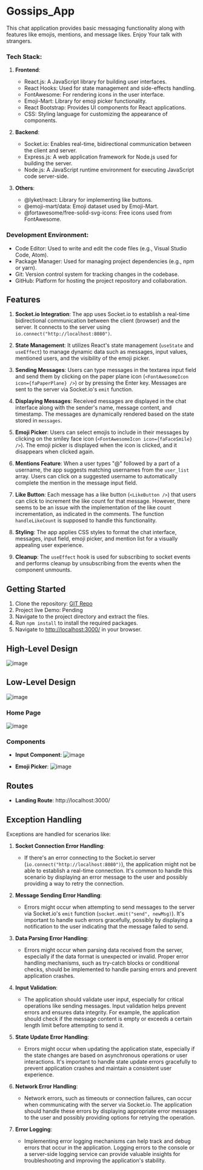# Gossips_App
This chat application provides basic messaging functionality along with features like emojis, mentions, and message likes. Enjoy Your talk with strangers.

### Tech Stack:

1. **Frontend**:
   
   - React.js: A JavaScript library for building user interfaces.
   - React Hooks: Used for state management and side-effects handling.
   - FontAwesome: For rendering icons in the user interface.
   - Emoji-Mart: Library for emoji picker functionality.
   - React Bootstrap: Provides UI components for React applications.
   - CSS: Styling language for customizing the appearance of components.

3. **Backend**:
   
   - Socket.io: Enables real-time, bidirectional communication between the client and server.
   - Express.js: A web application framework for Node.js used for building the server.
   - Node.js: A JavaScript runtime environment for executing JavaScript code server-side.

4. **Others**:
   
   - @lyket/react: Library for implementing like buttons.
   - @emoji-mart/data: Emoji dataset used by Emoji-Mart.
   - @fortawesome/free-solid-svg-icons: Free icons used from FontAwesome.

### Development Environment:

- Code Editor: Used to write and edit the code files (e.g., Visual Studio Code, Atom).
- Package Manager: Used for managing project dependencies (e.g., npm or yarn).
- Git: Version control system for tracking changes in the codebase.
- GitHub: Platform for hosting the project repository and collaboration.

## Features

1. **Socket.io Integration**: The app uses Socket.io to establish a real-time bidirectional communication between the client (browser) and the server. It connects to the server using `io.connect("http://localhost:8080")`.

2. **State Management**: It utilizes React's state management (`useState` and `useEffect`) to manage dynamic data such as messages, input values, mentioned users, and the visibility of the emoji picker.

3. **Sending Messages**: Users can type messages in the textarea input field and send them by clicking on the paper plane icon (`<FontAwesomeIcon icon={faPaperPlane} />`) or by pressing the Enter key. Messages are sent to the server via Socket.io's `emit` function.

4. **Displaying Messages**: Received messages are displayed in the chat interface along with the sender's name, message content, and timestamp. The messages are dynamically rendered based on the state stored in `messages`.

5. **Emoji Picker**: Users can select emojis to include in their messages by clicking on the smiley face icon (`<FontAwesomeIcon icon={faFaceSmile} />`). The emoji picker is displayed when the icon is clicked, and it disappears when clicked again.

6. **Mentions Feature**: When a user types "@" followed by a part of a username, the app suggests matching usernames from the `user_list` array. Users can click on a suggested username to automatically complete the mention in the message input field.

7. **Like Button**: Each message has a like button (`<LikeButton />`) that users can click to increment the like count for that message. However, there seems to be an issue with the implementation of the like count incrementation, as indicated in the comments. The function `handleLikeCount` is supposed to handle this functionality.

8. **Styling**: The app applies CSS styles to format the chat interface, messages, input field, emoji picker, and mention list for a visually appealing user experience.

9. **Cleanup**: The `useEffect` hook is used for subscribing to socket events and performs cleanup by unsubscribing from the events when the component unmounts.

## Getting Started

1. Clone the repository: [GIT Repo](https://github.com/kyrios12/Chat_App)
2. Project live Demo: Pending
3. Navigate to the project directory and extract the files.
4. Run `npm install` to install the required packages.
5. Navigate to [http://localhost:3000/](http://localhost:3000/) in your browser.

## High-Level Design

![image](https://github.com/kyrios12/Chat_App/assets/103828615/85335ab2-4479-4cd1-a489-6e179e2174b4)

## Low-Level Design
![image](https://github.com/kyrios12/Chat_App/assets/103828615/c8b3b69a-c04b-4060-adbf-bb47ff779257)

### Home Page
![image](https://github.com/kyrios12/Chat_App/assets/103828615/de51a07b-f7b3-4682-b0f2-dcb6d590d968)

### Components


- **Input Component**: ![image](https://github.com/kyrios12/Chat_App/assets/103828615/a63c0682-a468-4c9c-bbc8-4b83a5bd5e8d)

  

- **Emoji Picker**: ![image](https://github.com/kyrios12/Chat_App/assets/103828615/de2ac758-fc51-4ab4-b369-8e9632dfeb93)

  

## Routes

- **Landing Route**: http://localhost:3000/

## Exception Handling

Exceptions are handled for scenarios like:

1. **Socket Connection Error Handling**:
   - If there's an error connecting to the Socket.io server (`io.connect("http://localhost:8080")`), the application might not be able to establish a real-time connection. It's common to handle this scenario by displaying an error message to the user and possibly providing a way to retry the connection.

2. **Message Sending Error Handling**:
   - Errors might occur when attempting to send messages to the server via Socket.io's `emit` function (`socket.emit("send", newMsg)`). It's important to handle such errors gracefully, possibly by displaying a notification to the user indicating that the message failed to send.

3. **Data Parsing Error Handling**:
   - Errors might occur when parsing data received from the server, especially if the data format is unexpected or invalid. Proper error handling mechanisms, such as try-catch blocks or conditional checks, should be implemented to handle parsing errors and prevent application crashes.

4. **Input Validation**:
   - The application should validate user input, especially for critical operations like sending messages. Input validation helps prevent errors and ensures data integrity. For example, the application should check if the message content is empty or exceeds a certain length limit before attempting to send it.

5. **State Update Error Handling**:
   - Errors might occur when updating the application state, especially if the state changes are based on asynchronous operations or user interactions. It's important to handle state update errors gracefully to prevent application crashes and maintain a consistent user experience.

6. **Network Error Handling**:
   - Network errors, such as timeouts or connection failures, can occur when communicating with the server via Socket.io. The application should handle these errors by displaying appropriate error messages to the user and possibly providing options for retrying the operation.

7. **Error Logging**:
   - Implementing error logging mechanisms can help track and debug errors that occur in the application. Logging errors to the console or a server-side logging service can provide valuable insights for troubleshooting and improving the application's stability.
